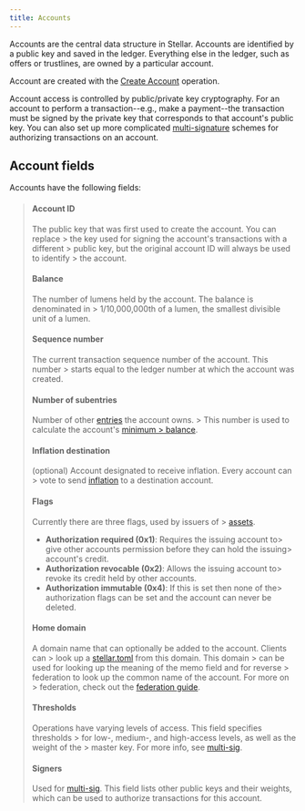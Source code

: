 ```yaml
---
title: Accounts
---
```


Accounts are the central data structure in Stellar. Accounts are identified by a public key and saved in the ledger.
Everything else in the ledger, such as offers or trustlines, are owned by a particular account.

Account are created with the [Create Account](./list-of-operations.md#create-account) operation.

Account access is controlled by public/private key cryptography. For an account to perform a transaction--e.g., make a
payment--the transaction must be signed by the private key that corresponds to that account's public key. You can also
set up more complicated [multi-signature](./multi-sig.md) schemes for authorizing transactions on an account.


## Account fields

Accounts have the following fields:
>
> #### Account ID
> The public key that was first used to create the account. You can replace > the key used for signing the account's transactions with a different > public key, but the original account ID will always be used to identify > the account.
>
> #### Balance
> The number of lumens held by the account. The balance is denominated in > 1/10,000,000th of a lumen, the smallest divisible unit of a lumen.
>
> #### Sequence number
> The current transaction sequence number of the account. This number > starts equal to the ledger number at which the account was created.
>
> #### Number of subentries
> Number of other [entries](./ledger.md#ledger-entries) the account owns. > This number is used to calculate the account's [minimum > balance](./fees.md#minimum-balance).
>
> #### Inflation destination
> (optional) Account designated to receive inflation. Every account can > vote to send [inflation](./inflation.md) to a destination account.  
>
> #### Flags
> Currently there are three flags, used by issuers of > [assets](./assets.md).
>
>   - **Authorization required (0x1)**: Requires the issuing account to>  give other accounts permission before they can hold the issuing>  account's credit.
>   - **Authorization revocable (0x2)**: Allows the issuing account to>  revoke its credit held by other accounts.
>   - **Authorization immutable (0x4)**: If this is set then none of the>  authorization flags can be set and the account can never be deleted.
>
> #### Home domain
> A domain name that can optionally be added to the account. Clients can > look up a [stellar.toml](./stellar-toml.md) from this domain. This domain > can be used for looking up the meaning of the memo field and for reverse > federation to look up the common name of the account. For more on > federation, check out the [federation guide](./federation.md).
>
> #### Thresholds
> Operations have varying levels of access. This field specifies thresholds > for low-, medium-, and high-access levels, as well as the weight of the > master key. For more info, see [multi-sig](./multi-sig.md).
>
> #### Signers
> Used for [multi-sig](./multi-sig.md). This field lists other public keys and their weights, which can be used to authorize transactions for this account.
